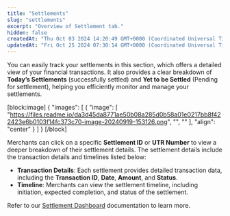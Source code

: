 ```yaml
---
title: "Settlements"
slug: "settlements"
excerpt: "Overview of Settlement tab."
hidden: false
createdAt: "Thu Oct 03 2024 14:20:49 GMT+0000 (Coordinated Universal Time)"
updatedAt: "Fri Oct 25 2024 07:30:14 GMT+0000 (Coordinated Universal Time)"
---
```

You can easily track your settlements in this section, which offers a detailed view of your financial transactions. It also provides a clear breakdown of **Today’s Settlements** (successfully settled) and **Yet to be Settled** (Pending for settlement), helping you efficiently monitor and manage your settlements.

[block:image]
{
  "images": [
    {
      "image": [
        "https://files.readme.io/da3d45da8771ae50b08a285d0b58a01e0217bb8f422423e6b0103f14fc373c70-image-20240919-153126.png",
        "",
        ""
      ],
      "align": "center"
    }
  ]
}
[/block]


Merchants can click on a specific **Settlement ID** or **UTR Number** to view a deeper breakdown of their settlement details. The settlement details include the transaction details and timelines listed below:

- **Transaction Details**: Each settlement provides detailed transaction data, including the **Transaction ID**, **Date**, **Amount**, and **Status**.
- **Timeline**: Merchants can view the settlement timeline, including initiation, expected completion, and status of the settlement.

Refer to our <a style="text-decoration:underline;" href="https://developer.pluralonline.com/docs/settlement-dashboard" target="_blank">Settlement Dashboard</a> documentation to learn more.
